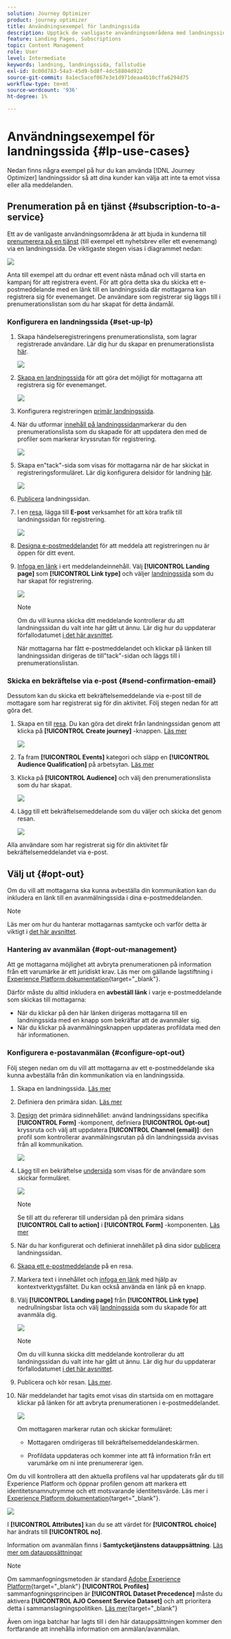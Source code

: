 ```yaml
---
solution: Journey Optimizer
product: journey optimizer
title: Användningsexempel för landningssida
description: Upptäck de vanligaste användningsområdena med landningssidor i Journey Optimizer
feature: Landing Pages, Subscriptions
topic: Content Management
role: User
level: Intermediate
keywords: landning, landningssida, fallstudie
exl-id: 8c00d783-54a3-45d9-bd8f-4dc58804d922
source-git-commit: 8a1ec5acef067e3e1d971deaa4b10cffa6294d75
workflow-type: tm+mt
source-wordcount: '936'
ht-degree: 1%

---
```


# Användningsexempel för landningssida {#lp-use-cases}

Nedan finns några exempel på hur du kan använda [!DNL Journey Optimizer] landningssidor så att dina kunder kan välja att inte ta emot vissa eller alla meddelanden.

## Prenumeration på en tjänst {#subscription-to-a-service}

Ett av de vanligaste användningsområdena är att bjuda in kunderna till [prenumerera på en tjänst](subscription-list.md) (till exempel ett nyhetsbrev eller ett evenemang) via en landningssida. De viktigaste stegen visas i diagrammet nedan:

![](assets/lp_subscription-uc.png)

Anta till exempel att du ordnar ett event nästa månad och vill starta en kampanj för att registrera event<!--to keep your customers that are interested updated on that event-->. För att göra detta ska du skicka ett e-postmeddelande med en länk till en landningssida där mottagarna kan registrera sig för evenemanget. De användare som registrerar sig läggs till i prenumerationslistan som du har skapat för detta ändamål.

### Konfigurera en landningssida {#set-up-lp}

1. Skapa händelseregistreringens prenumerationslista, som lagrar registrerade användare. Lär dig hur du skapar en prenumerationslista [här](subscription-list.md#define-subscription-list).

   ![](assets/lp_subscription-uc-list.png)

1. [Skapa en landningssida](create-lp.md) för att göra det möjligt för mottagarna att registrera sig för evenemanget.

   ![](assets/lp_create-lp-details.png)

1. Konfigurera registreringen [primär landningssida](create-lp.md#configure-primary-page).

1. När du utformar [innehåll på landningssidan](design-lp.md)markerar du den prenumerationslista som du skapade för att uppdatera den med de profiler som markerar kryssrutan för registrering.

   ![](assets/lp_subscription-uc-lp-list.png)

1. Skapa en&quot;tack&quot;-sida som visas för mottagarna när de har skickat in registreringsformuläret. Lär dig konfigurera delsidor för landning [här](create-lp.md#configure-subpages).

   ![](assets/lp_subscription-uc-thanks.png)

1. [Publicera](create-lp.md#publish) landningssidan.

1. I en [resa](../building-journeys/journey.md), lägga till **E-post** verksamhet för att köra trafik till landningssidan för registrering.

   ![](assets/lp_subscription-uc-journey.png)

1. [Designa e-postmeddelandet](../email/get-started-email-design.md) för att meddela att registreringen nu är öppen för ditt event.

1. [Infoga en länk](../email/message-tracking.md#insert-links) i ert meddelandeinnehåll. Välj **[!UICONTROL Landing page]** som **[!UICONTROL Link type]** och väljer [landningssida](create-lp.md#configure-primary-page) som du har skapat för registrering.

   ![](assets/lp_subscription-uc-link.png)

   >[!NOTE]
   >
   >Om du vill kunna skicka ditt meddelande kontrollerar du att landningssidan du valt inte har gått ut ännu. Lär dig hur du uppdaterar förfallodatumet [i det här avsnittet](create-lp.md#configure-primary-page).

   När mottagarna har fått e-postmeddelandet och klickar på länken till landningssidan dirigeras de till&quot;tack&quot;-sidan och läggs till i prenumerationslistan.

### Skicka en bekräftelse via e-post {#send-confirmation-email}

Dessutom kan du skicka ett bekräftelsemeddelande via e-post till de mottagare som har registrerat sig för din aktivitet. Följ stegen nedan för att göra det.

1. Skapa en till [resa](../building-journeys/journey.md). Du kan göra det direkt från landningssidan genom att klicka på **[!UICONTROL Create journey]** -knappen. [Läs mer](create-lp.md#configure-primary-page)

   ![](assets/lp_subscription-uc-create-journey.png)

1. Ta fram **[!UICONTROL Events]** kategori och släpp en **[!UICONTROL Audience Qualification]** på arbetsytan. [Läs mer](../building-journeys/audience-qualification-events.md)

1. Klicka på **[!UICONTROL Audience]** och välj den prenumerationslista som du har skapat.

   ![](assets/lp_subscription-uc-confirm-journey.png)

1. Lägg till ett bekräftelsemeddelande som du väljer och skicka det genom resan.

   ![](assets/lp_subscription-uc-confirm-email.png)

Alla användare som har registrerat sig för din aktivitet får bekräftelsemeddelandet via e-post.

<!--The event registration's subscription list tracks the profiles who registered and you can send them targeted event updates.-->

## Välj ut {#opt-out}

Om du vill att mottagarna ska kunna avbeställa din kommunikation kan du inkludera en länk till en avanmälningssida i dina e-postmeddelanden.

>[!NOTE]
>
>Läs mer om hur du hanterar mottagarnas samtycke och varför detta är viktigt i [det här avsnittet](../privacy/opt-out.md).

### Hantering av avanmälan {#opt-out-management}

Att ge mottagarna möjlighet att avbryta prenumerationen på information från ett varumärke är ett juridiskt krav. Läs mer om gällande lagstiftning i [Experience Platform dokumentation](https://experienceleague.adobe.com/docs/experience-platform/privacy/regulations/overview.html#regulations){target="_blank"}.

Därför måste du alltid inkludera en **avbeställ länk** i varje e-postmeddelande som skickas till mottagarna:

* När du klickar på den här länken dirigeras mottagarna till en landningssida med en knapp som bekräftar att de avanmäler sig.
* När du klickar på avanmälningsknappen uppdateras profildata med den här informationen.

### Konfigurera e-postavanmälan {#configure-opt-out}

Följ stegen nedan om du vill att mottagarna av ett e-postmeddelande ska kunna avbeställa från din kommunikation via en landningssida.

1. Skapa en landningssida. [Läs mer](create-lp.md)

1. Definiera den primära sidan. [Läs mer](create-lp.md#configure-primary-page)

1. [Design](design-lp.md) det primära sidinnehållet: använd landningssidans specifika **[!UICONTROL Form]** -komponent, definiera **[!UICONTROL Opt-out]** kryssruta och välj att uppdatera **[!UICONTROL Channel (email)]**: den profil som kontrollerar avanmälningsrutan på din landningssida avvisas från all kommunikation.

   ![](assets/lp_opt-out-primary-lp.png)

   <!--You can also build your own landing page and host it on the third-party system of your choice.-->

1. Lägg till en bekräftelse [undersida](create-lp.md#configure-subpages) som visas för de användare som skickar formuläret.

   ![](assets/lp_opt-out-subpage.png)

   >[!NOTE]
   >
   >Se till att du refererar till undersidan på den primära sidans **[!UICONTROL Call to action]** i **[!UICONTROL Form]** -komponenten. [Läs mer](design-lp.md)

1. När du har konfigurerat och definierat innehållet på dina sidor [publicera](create-lp.md#publish) landningssidan.

1. [Skapa ett e-postmeddelande](../email/get-started-email-design.md) på en resa.

1. Markera text i innehållet och [infoga en länk](../email/message-tracking.md#insert-links) med hjälp av kontextverktygsfältet. Du kan också använda en länk på en knapp.

1. Välj **[!UICONTROL Landing page]** från **[!UICONTROL Link type]** nedrullningsbar lista och välj [landningssida](create-lp.md#configure-primary-page) som du skapade för att avanmäla dig.

   ![](assets/lp_opt-out-landing-page.png)

   >[!NOTE]
   >
   >Om du vill kunna skicka ditt meddelande kontrollerar du att landningssidan du valt inte har gått ut ännu. Lär dig hur du uppdaterar förfallodatumet [i det här avsnittet](create-lp.md#configure-primary-page).

1. Publicera och kör resan. [Läs mer](../building-journeys/journey.md).

1. När meddelandet har tagits emot visas din startsida om en mottagare klickar på länken för att avbryta prenumerationen i e-postmeddelandet.

   ![](assets/lp_opt-out-submit-form.png)

   Om mottagaren markerar rutan och skickar formuläret:

   * Mottagaren omdirigeras till bekräftelsemeddelandeskärmen.

   * Profildata uppdateras och kommer inte att få information från ert varumärke om ni inte prenumererar igen.

Om du vill kontrollera att den aktuella profilens val har uppdaterats går du till Experience Platform och öppnar profilen genom att markera ett identitetsnamnutrymme och ett motsvarande identitetsvärde. Läs mer i [Experience Platform dokumentation](https://experienceleague.adobe.com/docs/experience-platform/profile/ui/user-guide.html#getting-started){target="_blank"}.

![](assets/lp_opt-out-profile-choice.png)

I **[!UICONTROL Attributes]** kan du se att värdet för **[!UICONTROL choice]** har ändrats till **[!UICONTROL no]**.

Information om avanmälan finns i **Samtycketjänstens datauppsättning**. [Läs mer om datauppsättningar](../data/get-started-datasets.md)

>[!NOTE]
>
>Om sammanfogningsmetoden är standard [Adobe Experience Platform](https://experienceleague.adobe.com/docs/experience-platform/profile/home.html?lang=sv){target="_blank"} **[!UICONTROL Profiles]** sammanfogningsprincipen är **[!UICONTROL Dataset Precedence]** måste du aktivera **[!UICONTROL AJO Consent Service Dataset]** och att prioritera detta i sammanslagningspolitiken. [Läs mer](https://experienceleague.adobe.com/docs/experience-platform/profile/merge-policies/ui-guide.html#dataset-precedence-profile){target="_blank"}
>
>Även om inga batchar har lagts till i den här datauppsättningen kommer den fortfarande att innehålla information om anmälan/avanmälan.


<!--

### Other ways to opt out

You can also enable your recipients to unsubscribe whithout using landing pages.

* **One-click opt-out**

    You can add a one-click opt-out link into your email content. This will enable your recipients to quickly unsubscribe from your communications, without being redirected to a landing page where they need to confirm opting out. [Learn more](../privacy/opt-out.md#one-click-opt-out-link)

* **Unsubscribe link in header**

    If the recipients' email client supports displaying an unsubscribe link in the email header, emails sent with [!DNL Journey Optimizer] automatically include this link. [Learn more](../privacy/opt-out.md#unsubscribe-header)

////////


## Leverage landing page submission event {#leverage-lp-event}

You can use information that was submitted on a landing page to send communications to your customers. For example, if a user subscribes to a given subscription list, you can leverage that information to send an email recommending other subscription lists to that user.

To do this, you need to create an event containing the landing page submission information and use it in a journey. Follow the steps below.

1. Go to **[!UICONTROL Administration]** > **[!UICONTROL Configurations]**, and in the **[!UICONTROL Events]** section, select **[!UICONTROL Manage]**.

    ![](assets/lp_subscription-uc-configurations.png)

1. The list of events displays. Select **[!UICONTROL Create Event]**.

    ![](assets/lp_subscription-uc-create-event.png)

1. The event configuration pane opens on the right side of the screen. Configure a rule-based unitary event. [Learn more](../event/about-creating.md)

1. Define the schema: select **[!UICONTROL AJO Email Tracking Experience Event Schema v.1]** (available by default in [!DNL Journey Optimizer]).

    ![](assets/lp_subscription-uc-event-schema.png)

1. In the **[!UICONTROL Fields]** section, select the following elements:

    * **[!UICONTROL _experience]** > **[!UICONTROL customerJourneyManagement]** > **[!UICONTROL messageInteraction]** > **[!UICONTROL Interaction Type]**
    
    * **[!UICONTROL _experience]** > **[!UICONTROL customerJourneyManagement]** > **[!UICONTROL messageInteraction]** > **[!UICONTROL Landing Page Details]** > **[!UICONTROL Landing Page ID]**

    ![](assets/lp_subscription-uc-event-fields.png)

1. Click inside the **[!UICONTROL Event ID condition]** field. Using the simple personalization editor, define the condition for the **[!UICONTROL Interaction Type]** and **[!UICONTROL Landing Page ID]** fields. This will be used by the system to identify the events that will trigger your journey.

    ![](assets/lp_subscription-uc-event-id-condition.png)

    >[!NOTE]
    >
    >To find the landing page ID, you can insert the landing page as a link into an email and select the source code from the contextual toolbar to display the landing page information.
    >
    >![](assets/lp_subscription-uc-lp-id.png)

1. Save your changes.

1. Create a [journey](../building-journeys/journey.md). You can do it directly from the landing page by clicking the **[!UICONTROL Create journey]** button. Learn more [here](create-lp.md#configure-primary-page)

    ![](assets/lp_subscription-uc-event-create-journey.png)

1. In the journey, unfold the **[!UICONTROL Events]** category and drop the event that you created into the canvas. Learn more [here](../building-journeys/audience-qualification-events.md)

    ![](assets/lp_subscription-uc-journey-event.png)

1. Unfold the **[!UICONTROL Actions]** category and drop an email action into the canvas.

    ![](assets/lp_subscription-uc-journey-email.png)

///How do you use the information from the event to send an email to the users? -->
